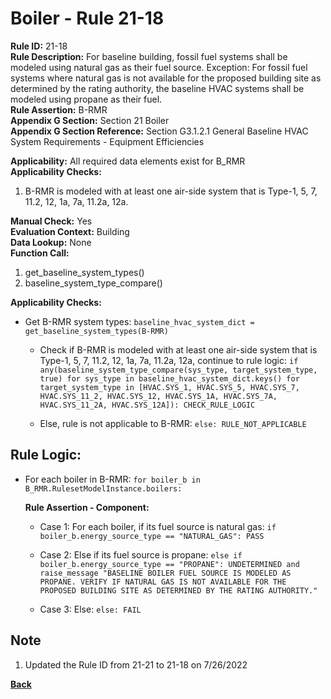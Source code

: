 
# Boiler - Rule 21-18  

**Rule ID:** 21-18  
**Rule Description:** For baseline building, fossil fuel systems shall be modeled using natural gas as their fuel source. Exception: For fossil fuel systems where natural gas is not available for the proposed building site as determined by the rating authority, the baseline HVAC systems shall be modeled using propane as their fuel.  
**Rule Assertion:** B-RMR  
**Appendix G Section:** Section 21 Boiler  
**Appendix G Section Reference:** Section G3.1.2.1 General Baseline HVAC System Requirements - Equipment Efficiencies

**Applicability:** All required data elements exist for B_RMR  
**Applicability Checks:**  

1. B-RMR is modeled with at least one air-side system that is Type-1, 5, 7, 11.2, 12, 1a, 7a, 11.2a, 12a.

**Manual Check:** Yes  
**Evaluation Context:** Building  
**Data Lookup:** None  
**Function Call:**  

1. get_baseline_system_types()
2. baseline_system_type_compare()

**Applicability Checks:**  

- Get B-RMR system types: `baseline_hvac_system_dict = get_baseline_system_types(B-RMR)`

  - Check if B-RMR is modeled with at least one air-side system that is Type-1, 5, 7, 11.2, 12, 1a, 7a, 11.2a, 12a, continue to rule logic: `if any(baseline_system_type_compare(sys_type, target_system_type, true) for sys_type in baseline_hvac_system_dict.keys() for target_system_type in [HVAC.SYS_1, HVAC.SYS_5, HVAC.SYS_7, HVAC.SYS_11_2, HVAC.SYS_12, HVAC.SYS_1A, HVAC.SYS_7A, HVAC.SYS_11_2A, HVAC.SYS_12A]): CHECK_RULE_LOGIC`

  - Else, rule is not applicable to B-RMR: `else: RULE_NOT_APPLICABLE`

## Rule Logic:  

- For each boiler in B-RMR: `for boiler_b in B_RMR.RulesetModelInstance.boilers:`

  **Rule Assertion - Component:**

  - Case 1: For each boiler, if its fuel source is natural gas: `if boiler_b.energy_source_type == "NATURAL_GAS": PASS`

  - Case 2: Else if its fuel source is propane: `else if boiler_b.energy_source_type == "PROPANE": UNDETERMINED and raise_message "BASELINE BOILER FUEL SOURCE IS MODELED AS PROPANE. VERIFY IF NATURAL GAS IS NOT AVAILABLE FOR THE PROPOSED BUILDING SITE AS DETERMINED BY THE RATING AUTHORITY."`

  - Case 3: Else: `else: FAIL`

## Note
1. Updated the Rule ID from 21-21 to 21-18 on 7/26/2022

**[Back](../_toc.md)**
